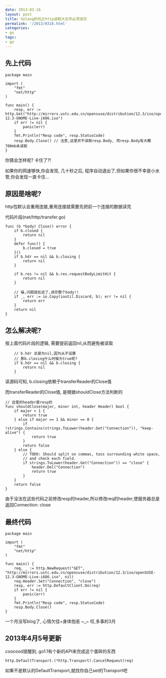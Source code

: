 ```yaml
---
date: 2013-03-16
layout: post
title: Golang的坑之http读取大文件必须读完
permalink: '/2013/0316.html'
categories:
- go
tags:
- go
---
```


先上代码
--------

```
package main

import (
	"fmt"
	"net/http"
)

func main() {
	resp, err := http.Get("http://mirrors.ustc.edu.cn/opensuse/distribution/12.3/iso/openSUSE-12.3-GNOME-Live-i686.iso")
	if err != nil {
		panic(err)
	}
	fmt.Println("Resp code", resp.StatusCode)
	resp.Body.Close() // 注意,这里并不读取resp.Body, 而resp.Body有大概700mb未读取
}
```

你猜会怎样呢? 卡住了?! 

如果你的网速够快,你会发现, 几十秒之后, 程序自动退出了,但如果你很不幸是小水管,你会发现一直卡住...

原因是啥呢?
-----------

http包默认会重用连接,重用连接就需要先把前一个连接的数据读完

代码片段(net/http/transfer.go)

```
func (b *body) Close() error {
	if b.closed {
		return nil
	}
	defer func() {
		b.closed = true
	}()
	if b.hdr == nil && b.closing {
		return nil
	}
	
	if b.res != nil && b.res.requestBodyLimitHit {
		return nil
	}

	// 操,问题就在这了,读完整个body!!
	if _, err := io.Copy(ioutil.Discard, b); err != nil {
		return err
	}
	return nil
}
```

怎么解决呢?
-----------

按上面代码片段的逻辑, 需要提前返回nil,从而避免被读取

```
	// b.hdr 总是为nil,因为从不设置
	// 那b.closing什么时候为true呢?
	if b.hdr == nil && b.closing {
		return nil
	}
```

读源码可知, b.closing依赖于transferReader的Close值

而transferReader的Close值, 是根据shouldClose方法判断的

```
// 这里的header是resp的
func shouldClose(major, minor int, header Header) bool {
	if major < 1 {
		return true
	} else if major == 1 && minor == 0 {
		if !strings.Contains(strings.ToLower(header.Get("Connection")), "keep-alive") {
			return true
		}
		return false
	} else {
		// TODO: Should split on commas, toss surrounding white space,
		// and check each field.
		if strings.ToLower(header.Get("Connection")) == "close" {
			header.Del("Connection")
			return true
		}
	}
	return false
}
```

由于没法在这些代码之前修改resp的header,所以修改req的header,使服务器总是返回Connection: close

最终代码
--------

```
package main

import (
	"fmt"
	"net/http"
)

func main() {
	req, _ := http.NewRequest("GET", "http://mirrors.ustc.edu.cn/opensuse/distribution/12.3/iso/openSUSE-12.3-GNOME-Live-i686.iso", nil)
	req.Header.Set("Connection", "close")
	resp, err := http.DefaultClient.Do(req)
	if err != nil {
		panic(err)
	}
	fmt.Println("Resp code", resp.StatusCode)
	resp.Body.Close()
}
```


一个月没写blog了, 心情欠佳+身体抱恙 ~_~ 哎,多事的3月


2013年4月5号更新
----------------

coocood提醒到, go1.1有个新的API来完成这个蛋碎的东西


```
http.DefaultTransport.(*http.Transport).CancelRequest(req)
```

如果不是默认的DefaultTransport,就找你自己set的Transport吧